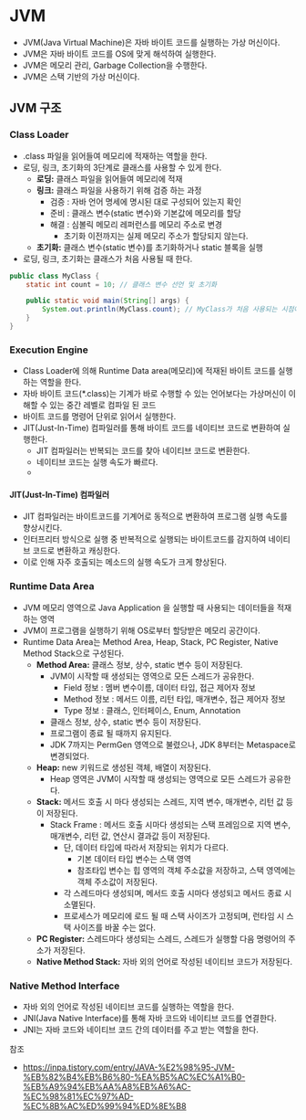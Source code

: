 # JVM

- JVM(Java Virtual Machine)은 자바 바이트 코드를 실행하는 가상 머신이다.
- JVM은 자바 바이트 코드를 OS에 맞게 해석하여 실행한다.
- JVM은 메모리 관리, Garbage Collection을 수행한다.
- JVM은 스택 기반의 가상 머신이다.

## JVM 구조

### Class Loader
- .class 파일을 읽어들여 메모리에 적재하는 역할을 한다.
- 로딩, 링크, 초기화의 3단계로 클래스를 사용할 수 있게 한다.
    - **로딩:** 클래스 파일을 읽어들여 메모리에 적재
    - **링크:** 클래스 파일을 사용하기 위해 검증 하는 과정
      - 검증 : 자바 언어 명세에 명시된 대로 구성되어 있는지 확인
      - 준비 : 클래스 변수(static 변수)와 기본값에 메모리를 할당
      - 해결 : 심볼릭 메모리 레퍼런스를 메모리 주소로 변경
        - 초기화 이전까지는 실제 메모리 주소가 할당되지 않는다.
    - **초기화:** 클래스 변수(static 변수)를 초기화하거나 static 블록을 실행
- 로딩, 링크, 초기화는 클래스가 처음 사용될 때 한다.
```java
public class MyClass {
    static int count = 10; // 클래스 변수 선언 및 초기화

    public static void main(String[] args) {
        System.out.println(MyClass.count); // MyClass가 처음 사용되는 시점에 로딩, 링크, 초기화가 수행된다.
    }
}
```

### Execution Engine
- Class Loader에 의해 Runtime Data area(메모리)에 적재된 바이트 코드를 실행하는 역할을 한다.
- 자바 바이트 코드(*.class)는 기계가 바로 수행할 수 있는 언어보다는 가상머신이 이해할 수 있는 중간 레벨로 컴파일 된 코드
- 바이트 코드를 명령어 단위로 읽어서 실행한다.
- JIT(Just-In-Time) 컴파일러를 통해 바이트 코드를 네이티브 코드로 변환하여 실행한다.
    - JIT 컴파일러는 반복되는 코드를 찾아 네이티브 코드로 변환한다.
    - 네이티브 코드는 실행 속도가 빠르다.
    - 
#### JIT(Just-In-Time) 컴파일러
- JIT 컴파일러는 바이트코드를 기계어로 동적으로 변환하여 프로그램 실행 속도를 향상시킨다.
- 인터프리터 방식으로 실행 중 반복적으로 실행되는 바이트코드를 감지하여 네이티브 코드로 변환하고 캐싱한다.
- 이로 인해 자주 호출되는 메소드의 실행 속도가 크게 향상된다.

### Runtime Data Area

- JVM 메모리 영역으로 Java Application 을 실행할 때 사용되는 데이터들을 적재하는 영역
- JVM이 프로그램을 실행하기 위해 OS로부터 할당받은 메모리 공간이다.
- Runtime Data Area는 Method Area, Heap, Stack, PC Register, Native Method Stack으로 구성된다.
    - **Method Area:** 클래스 정보, 상수, static 변수 등이 저장된다.
        - JVM이 시작할 때 생성되는 영역으로 모든 스레드가 공유한다.
            - Field 정보 : 멤버 변수이름, 데이터 타입, 접근 제어자 정보
            - Method 정보 : 메서드 이름, 리턴 타입, 매개변수, 접근 제어자 정보
            - Type 정보 : 클래스, 인터페이스, Enum, Annotation
        - 클래스 정보, 상수, static 변수 등이 저장된다.
        - 프로그램이 종료 될 때까지 유지된다.
        - JDK 7까지는 PermGen 영역으로 불렸으나, JDK 8부터는 Metaspace로 변경되었다.
    - **Heap:** new 키워드로 생성된 객체, 배열이 저장된다.
        - Heap 영역은 JVM이 시작할 때 생성되는 영역으로 모든 스레드가 공유한다.
    - **Stack:** 메서드 호출 시 마다 생성되는 스레드, 지역 변수, 매개변수, 리턴 값 등이 저장된다.
        - Stack Frame : 메서드 호출 시마다 생성되는 스택 프레임으로 지역 변수, 매개변수, 리턴 값, 연산시 결과값 등이 저장된다.
            - 단, 데이터 타입에 따라서 저장되는 위치가 다르다.
                - 기본 데이터 타입 변수는 스택 영역
                - 참조타입 변수는 힙 영역의 객체 주소값을 저장하고, 스택 영역에는 객체 주소값이 저장된다.
            - 각 스레드마다 생성되며, 메서드 호출 시마다 생성되고 메서드 종료 시 소멸된다.
            - 프로세스가 메모리에 로드 될 때 스택 사이즈가 고정되며, 런타임 시 스택 사이즈를 바꿀 수는 없다.
    - **PC Register:** 스레드마다 생성되는 스레드, 스레드가 실행할 다음 명령어의 주소가 저장된다.
    - **Native Method Stack:** 자바 외의 언어로 작성된 네이티브 코드가 저장된다.

### Native Method Interface
- 자바 외의 언어로 작성된 네이티브 코드를 실행하는 역할을 한다.
- JNI(Java Native Interface)를 통해 자바 코드와 네이티브 코드를 연결한다.
- JNI는 자바 코드와 네이티브 코드 간의 데이터를 주고 받는 역할을 한다.




참조
- https://inpa.tistory.com/entry/JAVA-%E2%98%95-JVM-%EB%82%B4%EB%B6%80-%EA%B5%AC%EC%A1%B0-%EB%A9%94%EB%AA%A8%EB%A6%AC-%EC%98%81%EC%97%AD-%EC%8B%AC%ED%99%94%ED%8E%B8